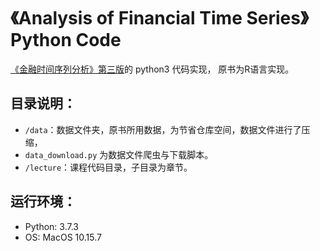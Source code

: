 # 《Analysis of Financial Time Series》Python Code

[《金融时间序列分析》第三版](https://book.douban.com/subject/3776705/)的 python3 代码实现， 原书为R语言实现。

## 目录说明：

- `/data`：数据文件夹，原书所用数据，为节省仓库空间，数据文件进行了压缩，
- `data_download.py` 为数据文件爬虫与下载脚本。
- `/lecture`：课程代码目录，子目录为章节。
    
## 运行环境：

- Python: 3.7.3
- OS: MacOS 10.15.7
